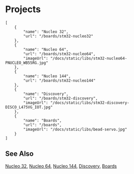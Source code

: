 # Projects

```codecard
[
    {
        "name": "Nucleo 32",
        "url": "/boards/stm32-nucleo32"
    },
    {
        "name": "Nucleo 64",
        "url": "/boards/stm32-nucleo64",
        "imageUrl": "/docs/static/libs/stm32-nucleo64-PNUCLEO_WB55RG.jpg"
    },
    {
        "name": "Nucleo 144",
        "url": "/boards/stm32-nucleo144"
    },
    {
        "name": "Discovery",
        "url": "/boards/stm32-discovery",
        "imageUrl": "/docs/static/libs/stm32-discovery-DISCO_L475VG_IOT.jpg"
    },
    {
        "name": "Boards",
        "url": "/boards",
        "imageUrl": "/docs/static/libs/bead-servo.jpg"
    }
]
```

## See Also

[Nucleo 32](/boards/stm32-nucleo32),
[Nucleo 64](/boards/stm32-nucleo64),
[Nucleo 144](/boards/stm32-nucleo144),
[Discovery](/boards/stm32-discovery),
[Boards](/boards)

